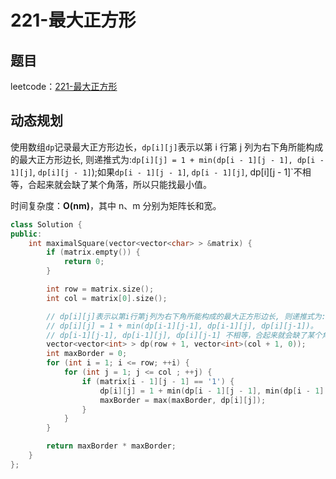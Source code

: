 # 221-最大正方形

## 题目

leetcode：[221-最大正方形](https://leetcode-cn.com/problems/maximal-square/)

## 动态规划

使用数组`dp`记录最大正方形边长，`dp[i][j]`表示以第 i 行第 j 列为右下角所能构成的最大正方形边长, 则递推式为:`dp[i][j] = 1 + min(dp[i - 1][j - 1], dp[i - 1][j]`, `dp[i][j - 1]`);如果`dp[i - 1][j - 1]`, `dp[i - 1][j]`, dp[i][j - 1]`不相等，合起来就会缺了某个角落，所以只能找最小值。

时间复杂度：**O(nm)**，其中 n、m 分别为矩阵长和宽。

```c++
class Solution {
public:
    int maximalSquare(vector<vector<char> > &matrix) {
        if (matrix.empty()) {
            return 0;
        }

        int row = matrix.size();
        int col = matrix[0].size();

        // dp[i][j]表示以第i行第j列为右下角所能构成的最大正方形边长, 则递推式为:
        // dp[i][j] = 1 + min(dp[i-1][j-1], dp[i-1][j], dp[i][j-1])。
        // dp[i-1][j-1], dp[i-1][j], dp[i][j-1] 不相等，合起来就会缺了某个角落，所以只能找最小值。
        vector<vector<int> > dp(row + 1, vector<int>(col + 1, 0));
        int maxBorder = 0;
        for (int i = 1; i <= row; ++i) {
            for (int j = 1; j <= col ; ++j) {
                if (matrix[i - 1][j - 1] == '1') {
                    dp[i][j] = 1 + min(dp[i - 1][j - 1], min(dp[i - 1][j], dp[i][j - 1]));
                    maxBorder = max(maxBorder, dp[i][j]);
                }
            }
        }

        return maxBorder * maxBorder;
    }
};
```

